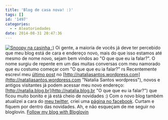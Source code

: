 ```yaml
---
title: 'Blog de casa nova! :)'
tags: []
id: '1497'
categories:
  - - Aleatoriedades
date: 2014-08-31 20:47:36
---
```


[![Snoopy na casinha :)](http://natalia.blog.br/wp-content/uploads/2014/06/dsc02904-1024x768.jpg)](http://natalia.blog.br/wp-content/uploads/2014/06/dsc02904.jpg) Oi gente, a maioria de vocês já deve ter percebido que meu blog está de cara e endereço novo, mais do que isso estamos até mesmo de nome novo, sejam bem vindos ao "O que que eu ia falar?". O nome surgiu de repente em um das muitas conversas com meu namorado que eu costumo começar com "O que que eu ia falar?" rs Recentemente escreví meu [último post](http://nataliasantos.wordpress.com/2014/08/31/meu-blog-esta-de-casa-nova/ "Meu blog está de casa nova!") no [http://nataliasantos.wordpress.com](http://nataliasantos.wordpress.com "Natalia Santos wordpress"), novos e antigos visitantes já podem acessar meu novo endereço: [http://natalia.blog.br](http://natalia.blog.br "O que que eu ia falar?") que ficou muito bonito e já está cheio de novidades :) Com o novo blog também atualizei a cara do [meu twitter](http://twitter.com/nataliasantos "Twitter Natalia Santos"), criei uma [página no facebook](http://facebook.com/nataliablogbr "Facebook: O que que eu ia falar?"). Curtam e fiquem por dentro das novidades. Ah, e não esqueçam de me seguir no bloglovin. [Follow my blog with Bloglovin](http://www.bloglovin.com/blog/12798715/?claim=r6e5pfna674)